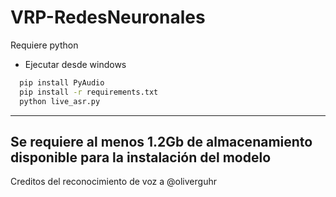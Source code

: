 # VRP-RedesNeuronales
Requiere python
- Ejecutar desde windows
```bash
  pip install PyAudio
  pip install -r requirements.txt
  python live_asr.py
```
---
**Se requiere al menos 1.2Gb de almacenamiento disponible para la instalación del modelo**
---
Creditos del reconocimiento de voz a @oliverguhr
